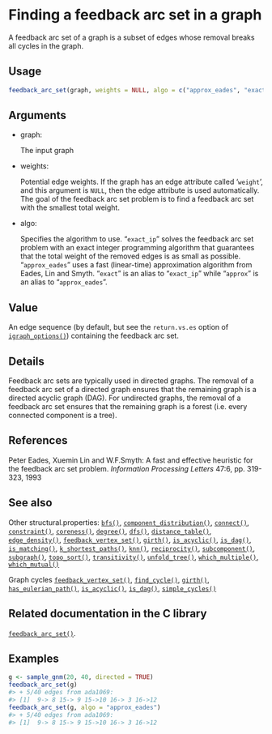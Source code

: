 # Finding a feedback arc set in a graph

A feedback arc set of a graph is a subset of edges whose removal breaks
all cycles in the graph.

## Usage

``` r
feedback_arc_set(graph, weights = NULL, algo = c("approx_eades", "exact_ip"))
```

## Arguments

- graph:

  The input graph

- weights:

  Potential edge weights. If the graph has an edge attribute called
  ‘`weight`’, and this argument is `NULL`, then the edge attribute is
  used automatically. The goal of the feedback arc set problem is to
  find a feedback arc set with the smallest total weight.

- algo:

  Specifies the algorithm to use. “`exact_ip`” solves the feedback arc
  set problem with an exact integer programming algorithm that
  guarantees that the total weight of the removed edges is as small as
  possible. “`approx_eades`” uses a fast (linear-time) approximation
  algorithm from Eades, Lin and Smyth. “`exact`” is an alias to
  “`exact_ip`” while “`approx`” is an alias to “`approx_eades`”.

## Value

An edge sequence (by default, but see the `return.vs.es` option of
[`igraph_options()`](https://r.igraph.org/reference/igraph_options.md))
containing the feedback arc set.

## Details

Feedback arc sets are typically used in directed graphs. The removal of
a feedback arc set of a directed graph ensures that the remaining graph
is a directed acyclic graph (DAG). For undirected graphs, the removal of
a feedback arc set ensures that the remaining graph is a forest (i.e.
every connected component is a tree).

## References

Peter Eades, Xuemin Lin and W.F.Smyth: A fast and effective heuristic
for the feedback arc set problem. *Information Processing Letters* 47:6,
pp. 319-323, 1993

## See also

Other structural.properties:
[`bfs()`](https://r.igraph.org/reference/bfs.md),
[`component_distribution()`](https://r.igraph.org/reference/components.md),
[`connect()`](https://r.igraph.org/reference/ego.md),
[`constraint()`](https://r.igraph.org/reference/constraint.md),
[`coreness()`](https://r.igraph.org/reference/coreness.md),
[`degree()`](https://r.igraph.org/reference/degree.md),
[`dfs()`](https://r.igraph.org/reference/dfs.md),
[`distance_table()`](https://r.igraph.org/reference/distances.md),
[`edge_density()`](https://r.igraph.org/reference/edge_density.md),
[`feedback_vertex_set()`](https://r.igraph.org/reference/feedback_vertex_set.md),
[`girth()`](https://r.igraph.org/reference/girth.md),
[`is_acyclic()`](https://r.igraph.org/reference/is_acyclic.md),
[`is_dag()`](https://r.igraph.org/reference/is_dag.md),
[`is_matching()`](https://r.igraph.org/reference/matching.md),
[`k_shortest_paths()`](https://r.igraph.org/reference/k_shortest_paths.md),
[`knn()`](https://r.igraph.org/reference/knn.md),
[`reciprocity()`](https://r.igraph.org/reference/reciprocity.md),
[`subcomponent()`](https://r.igraph.org/reference/subcomponent.md),
[`subgraph()`](https://r.igraph.org/reference/subgraph.md),
[`topo_sort()`](https://r.igraph.org/reference/topo_sort.md),
[`transitivity()`](https://r.igraph.org/reference/transitivity.md),
[`unfold_tree()`](https://r.igraph.org/reference/unfold_tree.md),
[`which_multiple()`](https://r.igraph.org/reference/which_multiple.md),
[`which_mutual()`](https://r.igraph.org/reference/which_mutual.md)

Graph cycles
[`feedback_vertex_set()`](https://r.igraph.org/reference/feedback_vertex_set.md),
[`find_cycle()`](https://r.igraph.org/reference/find_cycle.md),
[`girth()`](https://r.igraph.org/reference/girth.md),
[`has_eulerian_path()`](https://r.igraph.org/reference/has_eulerian_path.md),
[`is_acyclic()`](https://r.igraph.org/reference/is_acyclic.md),
[`is_dag()`](https://r.igraph.org/reference/is_dag.md),
[`simple_cycles()`](https://r.igraph.org/reference/simple_cycles.md)

## Related documentation in the C library

[`feedback_arc_set()`](https://igraph.org/c/html/latest/igraph-Structural.html#igraph_feedback_arc_set).

## Examples

``` r
g <- sample_gnm(20, 40, directed = TRUE)
feedback_arc_set(g)
#> + 5/40 edges from ada1069:
#> [1]  9-> 8 15-> 9 15->10 16-> 3 16->12
feedback_arc_set(g, algo = "approx_eades")
#> + 5/40 edges from ada1069:
#> [1]  9-> 8 15-> 9 15->10 16-> 3 16->12
```
